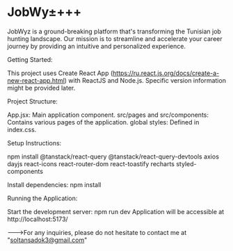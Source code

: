 # JobWy±+++

JobWyz is a ground-breaking platform that's transforming the Tunisian job hunting landscape. Our mission is to streamline and accelerate your career journey by providing an intuitive and personalized experience.

Getting Started:

This project uses Create React App (https://ru.react.js.org/docs/create-a-new-react-app.html) with ReactJS and Node.js.
Specific version information might be provided later.

Project Structure:

App.jsx: Main application component.
src/pages and src/components: Contains various pages of the application.
global styles: Defined in index.css.

Setup Instructions:

npm install @tanstack/react-query @tanstack/react-query-devtools axios dayjs react-icons react-router-dom react-toastify recharts styled-components

Install dependencies: npm install

Running the Application:

Start the development server: npm run dev
Application will be accessible at http://localhost:5173/

--->For any inquiries, please do not hesitate to contact me at "soltansadok3@gmail.com"
